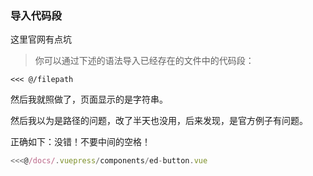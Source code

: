 ### 导入代码段
这里官网有点坑

>你可以通过下述的语法导入已经存在的文件中的代码段：
```
<<< @/filepath
```
然后我就照做了，页面显示的是字符串。

然后我以为是路径的问题，改了半天也没用，后来发现，是官方例子有问题。

正确如下：没错！不要中间的空格！
```js
<<<@/docs/.vuepress/components/ed-button.vue
```